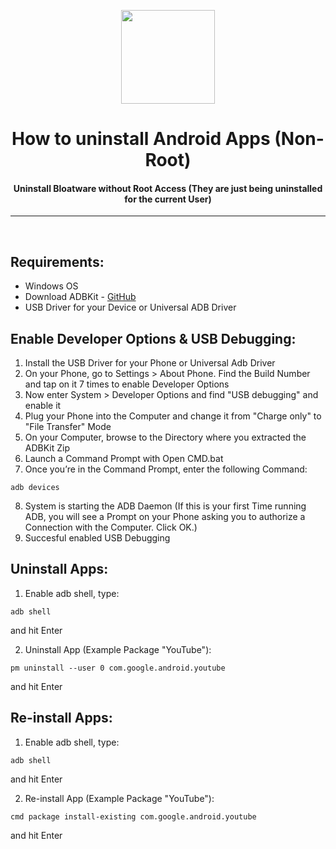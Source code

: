 <p align="center"><img src="https://github.com/K3V1991/How-to-uninstall-Android-Apps-Non-Root/blob/main/Clean.png" width="150"></a>
<h1 align="center"><b>How to uninstall Android Apps (Non-Root)</b></h1>
<h4 align="center">Uninstall Bloatware without Root Access (They are just being uninstalled for the current User)</h4>
<hr />
<br />

## Requirements:
* Windows OS
* Download ADBKit - [GitHub](https://github.com/K3V1991/ADBKit)
* USB Driver for your Device or Universal ADB Driver

## Enable Developer Options & USB Debugging:
1. Install the USB Driver for your Phone or Universal Adb Driver
2. On your Phone, go to Settings > About Phone. Find the Build Number and tap on it 7 times to enable Developer Options
3. Now enter System > Developer Options and find "USB debugging" and enable it
4. Plug your Phone into the Computer and change it from "Charge only" to "File Transfer" Mode
5. On your Computer, browse to the Directory where you extracted the ADBKit Zip
6. Launch a Command Prompt with Open CMD.bat
7. Once you’re in the Command Prompt, enter the following Command: 
```
adb devices
```
8. System is starting the ADB Daemon (If this is your first Time running ADB, you will see a Prompt on your Phone asking you to authorize a Connection with the Computer. Click OK.)
9. Succesful enabled USB Debugging

## Uninstall Apps: 
1. Enable adb shell, type:
```
adb shell
```
and hit Enter

2. Uninstall App (Example Package "YouTube"):
```
pm uninstall --user 0 com.google.android.youtube
```
and hit Enter
<br />

## Re-install Apps:
1. Enable adb shell, type:
```
adb shell
```
and hit Enter

2. Re-install App (Example Package "YouTube"):
```
cmd package install-existing com.google.android.youtube
```
and hit Enter
